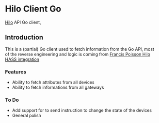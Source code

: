 # Hilo Client Go

[Hilo](https://www.hydroquebec.com/hilo/en/) API Go client,

## Introduction

This is a (partial) Go client used to fetch information from the Go API, most of the reverse engineering and logic is
coming from [Francis Poisson Hilo HASS integration](https://github.com/francispoisson/hilo)

### Features
* Ability to fetch attributes from all devices
* Ability to fetch informations from all gateways

### To Do
* Add support for to send instruction to change the state of the devices
* General polish
